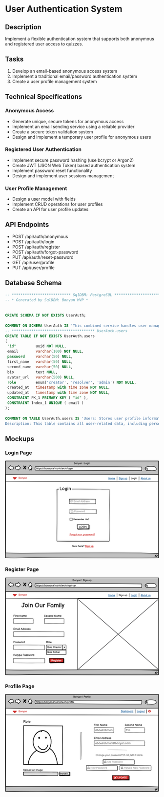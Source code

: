 # User Authentication System

## Description

Implement a flexible authentication system that supports both anonymous and registered user access to quizzes.

## Tasks

1. Develop an email-based anonymous access system
2. Implement a traditional email/password authentication system
3. Create a user profile management system

## Technical Specifications

### Anonymous Access

- Generate unique, secure tokens for anonymous access
- Implement an email sending service using a reliable provider
- Create a secure token validation system
- Design and implement a temporary user profile for anonymous users

### Registered User Authentication

- Implement secure password hashing (use bcrypt or Argon2)
- Create JWT (JSON Web Token) based authentication system
- Implement password reset functionality
- Design and implement user sessions management

### User Profile Management

- Design a user model with fields
- Implement CRUD operations for user profiles
- Create an API for user profile updates

## API Endpoints

- POST /api/auth/anonymous
- POST /api/auth/login
- POST /api/auth/register
- POST /api/auth/forgot-password
- PUT /api/auth/reset-password
- GET /api/user/profile
- PUT /api/user/profile

## Database Schema

```sql
-- *************************** SqlDBM: PostgreSQL ***************************
-- * Generated by SqlDBM: Bonyan MVP *


CREATE SCHEMA IF NOT EXISTS UserAuth;

COMMENT ON SCHEMA UserAuth IS 'This combined service handles user management and authentication. It manages user profiles, credentials, and authentication processes for the Bonyan quiz application.';
-- ************************************** UserAuth.users
CREATE TABLE IF NOT EXISTS UserAuth.users
(
 "id"         uuid NOT NULL,
 email        varchar(100) NOT NULL,
 password     varchar(50) NULL,
 first_name   varchar(50) NULL,
 second_name  varchar(50) NULL,
 bio          text NULL,
 avatar_url   varchar(500) NULL,
 role         enum('creator', 'resolver', 'admin') NOT NULL,
 created_at   timestamp with time zone NOT NULL,
 updated_at   timestamp with time zone NOT NULL,
 CONSTRAINT PK_1 PRIMARY KEY ( "id" ),
 CONSTRAINT Index_1 UNIQUE ( email )
);

COMMENT ON TABLE UserAuth.users IS 'Users: Stores user profile information and authentication details.
Description: This table contains all user-related data, including personal information, authentication credentials, and role information. It supports both quiz creators and resolvers, as well as anonymous users.';

```

## Mockups

### Login Page

![Login Page Mockup](assets/Login%20Page.png)

### Register Page

![Register Page Mockup](assets/Sign-up%20Page.png)

### Profile Page

![Profile Page Mockup](assets/Profile%20Page.png)
